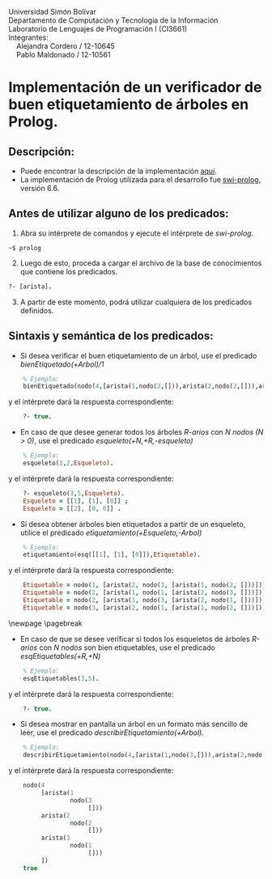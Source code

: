 Universidad Simón Bolívar  
Departamento de Computación y Tecnología de la Información  
Laboratorio de Lenguajes de Programación I (CI3661)  
Integrantes:  
&nbsp;&nbsp;&nbsp;&nbsp;Alejandra Cordero / 12-10645  
&nbsp;&nbsp;&nbsp;&nbsp;Pablo Maldonado / 12-10561  

# Implementación de un verificador de buen etiquetamiento de árboles en Prolog.

## Descripción:

* Puede encontrar la descripción de la implementación [aquí](https://github.com/Proyectos-AP/Lenguajes_CI3661/blob/master/Proyecto_2/Enunciado.pdf).
* La implementación de Prolog utilizada para el desarrollo fue [swi-prolog](http://www.swi-prolog.org/), versión 6.6.

## Antes de utilizar alguno de los predicados:
1. Abra su intérprete de comandos y ejecute el intérprete de *swi-prolog*.
```shell
~$ prolog
``` 
2. Luego de esto, proceda a cargar el archivo de la base de conocimientos que contiene los predicados.
```prolog
?- [arista].
```
3. A partir de este momento, podrá utilizar cualquiera de los predicados definidos.


## Sintaxis y semántica de los predicados:

* Si desea verificar el buen etiquetamiento de un árbol, use el predicado *bienEtiquetado(+Arbol)/1*
```prolog
	% Ejemplo:
	bienEtiquetado(nodo(4,[arista(1,nodo(3,[])),arista(2,nodo(2,[])),arista(3,nodo(1,[]))])).
```
y el intérprete dará la respuesta correspondiente:
``` prolog
    ?- true.
```
* En caso de que desee generar todos los árboles *R-arios* con *N nodos (N > 0)*, use el predicado *esqueleto(+N,+R,-esqueleto)*
```prolog
	% Ejemplo:
	esqueleto(3,2,Esqueleto).
```
y el intérprete dará la respuesta correspondiente:
``` prolog
    ?- esqueleto(3,5,Esqueleto).
    Esqueleto = [[1], [1], [0]] ;
    Esqueleto = [[2], [0, 0]] .
```

* Si desea obtener árboles bien etiquetados a partir de un esqueleto, utilice el predicado *etiquetamiento(+Esqueleto,-Arbol)*
```prolog
	% Ejemplo:
	etiquetamiento(esq([[1], [1], [0]]),Etiquetable).
```
y el intérprete dará la respuesta correspondiente:
``` prolog
    Etiquetable = nodo(1, [arista(2, nodo(3, [arista(1, nodo(2, []))]))]) ;
    Etiquetable = nodo(2, [arista(1, nodo(1, [arista(2, nodo(3, []))]))]) ;
    Etiquetable = nodo(2, [arista(1, nodo(3, [arista(2, nodo(1, []))]))]) ;
    Etiquetable = nodo(3, [arista(2, nodo(1, [arista(1, nodo(2, []))]))]) .  
```
\newpage
\pagebreak 

* En caso de que se desee verificar si todos los esqueletos de árboles *R-arios* con *N nodos* son bien etiquetables, use el predicado *esqEtiquetables(+R,+N)*
```prolog
	% Ejemplo:
	esqEtiquetables(3,5).
```
y el intérprete dará la respuesta correspondiente:
``` prolog
    ?- true.
```

* Si desea mostrar en pantalla un árbol en un formato más sencillo de leer, use el predicado *describirEtiquetamiento(+Arbol).*
```prolog
	% Ejemplo:
	describirEtiquetamiento(nodo(4,[arista(1,nodo(3,[])),arista(2,nodo(2,[])),arista(3,nodo(1,[]))])).
```
y el intérprete dará la respuesta correspondiente:
``` prolog
    nodo(4
         [arista(1
                 nodo(3
                      []))
         arista(2
                 nodo(2
                      []))
         arista(3
                 nodo(1
                      []))
         ])
    true 
```
